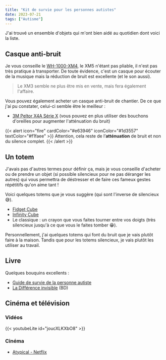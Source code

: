 ```yaml
---
title: "Kit de survie pour les personnes autistes"
date: 2023-07-21
tags: ["Autisme"]
---
```


J'ai trouvé un ensemble d'objets qui m'ont bien aidé au quotidien dont voici la liste.

## Casque anti-bruit

Je vous conseille le [WH-1000-XM4](https://www.amazon.fr/Sony-WH1000XM4-Bluetooth-dautonomie-t%C3%A9l%C3%A9phoniques/dp/B08C7KG5LP/ref=sr_1_6?keywords=wh-1000xm3&sr=8-6), le XM5 n'étant pas pliable, il n'est pas très pratique à transporter. De toute évidence, c'est un casque pour écouter de la musique mais la réduction de bruit est excellente (et le son aussi).

> Le XM3 semble ne plus être mis en vente, mais fera également l'affaire.

Vous pouvez également acheter un casque anti-bruit de chantier. De ce que j'ai pu constater, celui-ci semble être le meilleur :

- [3M Peltor X4A Série X](https://www.amazon.fr/3M-Peltor-Casque-Antibruit-S%C3%A9rie/dp/B00BBCTQHY/ref=sr_1_1?__mk_fr_FR=%C3%85M%C3%85%C5%BD%C3%95%C3%91&keywords=3M%2BS%C3%A9rie%2BX&sr=8-1&th=1) (vous pouvez en plus utiliser des bouchons d'oreilles pour augmenter l'atténuation du bruit)

{{< alert icon="fire" cardColor="#e63946" iconColor="#1d3557" textColor="#f1faee" >}}
Attention, cela reste de l’**atténuation** de bruit et non du silence complet.
{{< /alert >}}

## Un totem

J'avais pas d'autres termes pour définir ça, mais je vous conseille d'acheter ou de prendre un objet (si possible silencieux pour ne pas déranger les autres) qui vous permettra de déstresser et de faire ces fameux gestes répétitifs qu'on aime tant !

Voici quelques totems que je vous suggère (qui sont l'inverse de silencieux 😅️).

- [Fidget Cube](https://www.amazon.fr/VAPIAO-FidgetCube-Noir/dp/B07T97VR3N/ref=sr_1_4?__mk_fr_FR=%C3%85M%C3%85%C5%BD%C3%95%C3%91&keywords=cube+bouton+autiste&sr=8-4)
- [Infinity Cube](https://www.amazon.fr/dp/B07V43JNZ7/ref=twister_B081GBCVLV)
- Le classique : un crayon que vous faites tourner entre vos doigts (très silencieux jusqu'à ce que vous le faites tomber 😁️).

Personnellement, j'ai quelques totems qui font du bruit que je vais plutôt faire à la maison. Tandis que pour les totems silencieux, je vais plutôt les utiliser au travail.

## Livre

Quelques bouquins excellents :

- [Guide de survie de la personne autiste](https://www.fnac.com/a13019480/Jean-Philippe-Piat-Guide-de-survie-de-la-personne-autiste)
- [La Différence invisible](https://www.fnac.com/a9693143/Julie-Dachez-La-Difference-invisible) (BD)

## Cinéma et télévision

### Vidéos

{{< youtubeLite id="joucXLKXbO8" >}}

### Cinéma

- [Atypical - Netflix](https://www.netflix.com/fr/title/80117540)
